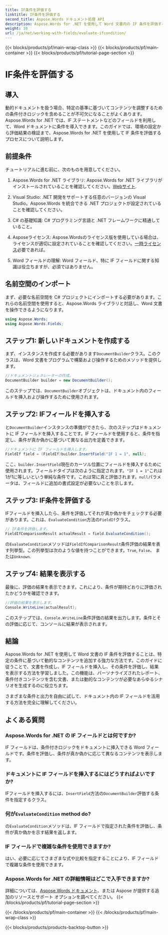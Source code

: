 ```yaml
---
title: IF条件を評価する
linktitle: IF条件を評価する
second_title: Aspose.Words ドキュメント処理 API
description: Aspose.Words for .NET を使用して Word 文書内の IF 条件を評価する方法を学習します。このステップ バイ ステップ ガイドでは、挿入、評価、および結果の表示について説明します。
weight: 10
url: /ja/net/working-with-fields/evaluate-ifcondition/
---
```


{{< blocks/products/pf/main-wrap-class >}}
{{< blocks/products/pf/main-container >}}
{{< blocks/products/pf/tutorial-page-section >}}

# IF条件を評価する

## 導入

動的ドキュメントを扱う場合、特定の基準に基づいてコンテンツを調整するための条件付きロジックを含めることが不可欠になることがよくあります。Aspose.Words for .NET では、IF ステートメントなどのフィールドを利用して、Word ドキュメントに条件を導入できます。このガイドでは、環境の設定から評価結果の検証まで、Aspose.Words for .NET を使用して IF 条件を評価するプロセスについて説明します。

## 前提条件

チュートリアルに進む前に、次のものを用意してください。

1.  Aspose.Words for .NET ライブラリ: Aspose.Words for .NET ライブラリがインストールされていることを確認してください。[Webサイト](https://releases.aspose.com/words/net/).

2. Visual Studio: .NET 開発をサポートする任意のバージョンの Visual Studio。Aspose.Words を統合できる .NET プロジェクトが設定されていることを確認してください。

3. C# の基礎知識: C# プログラミング言語と .NET フレームワークに精通していること。

4.  Asposeライセンス: Aspose.Wordsのライセンス版を使用している場合は、ライセンスが適切に設定されていることを確認してください。[一時ライセンス](https://purchase.aspose.com/temporary-license/)必要であれば。

5. Word フィールドの理解: Word フィールド、特に IF フィールドに関する知識は役立ちますが、必須ではありません。

## 名前空間のインポート

まず、必要な名前空間を C# プロジェクトにインポートする必要があります。これらの名前空間を使用すると、Aspose.Words ライブラリと対話し、Word 文書を操作できるようになります。

```csharp
using Aspose.Words;
using Aspose.Words.Fields;
```

## ステップ1: 新しいドキュメントを作成する

まず、インスタンスを作成する必要があります`DocumentBuilder`クラス。このクラスは、Word 文書をプログラムで構築および操作するためのメソッドを提供します。

```csharp
//ドキュメントジェネレーターの作成。
DocumentBuilder builder = new DocumentBuilder();
```

このステップでは、`DocumentBuilder`オブジェクトは、ドキュメント内のフィールドを挿入および操作するために使用されます。

## ステップ2: IFフィールドを挿入する

と`DocumentBuilder`インスタンスの準備ができたら、次のステップはドキュメントに IF フィールドを挿入することです。IF フィールドを使用すると、条件を指定し、条件が真か偽かに基づいて異なる出力を定義できます。

```csharp
//ドキュメントに IF フィールドを挿入します。
FieldIf field = (FieldIf)builder.InsertField("IF 1 = 1", null);
```

ここ、`builder.InsertField`現在のカーソル位置にフィールドを挿入するために使用されます。フィールドタイプは次のように指定されます。`"IF 1 = 1"`これは1が1に等しいという単純な条件です。これは常に真と評価されます。`null`パラメータは、フィールドに追加の書式設定が必要ないことを示します。

## ステップ3: IF条件を評価する

IFフィールドを挿入したら、条件を評価してそれが真か偽かをチェックする必要があります。これは、`EvaluateCondition`方法の`FieldIf`クラス。

```csharp
// IF条件を評価します。
FieldIfComparisonResult actualResult = field.EvaluateCondition();
```

の`EvaluateCondition`メソッドは`FieldIfComparisonResult`条件評価の結果を表す列挙型。この列挙型は次のような値を持つことができます。`True`, `False`、 または`Unknown`.

## ステップ4: 結果を表示する

最後に、評価の結果を表示できます。これにより、条件が期待どおりに評価されたかどうかを確認できます。

```csharp
//評価の結果を表示します。
Console.WriteLine(actualResult);
```

このステップでは、`Console.WriteLine`条件評価の結果を出力します。条件とその評価に応じて、コンソールに結果が表示されます。

## 結論

Aspose.Words for .NET を使用して Word 文書の IF 条件を評価することは、特定の条件に基づいて動的なコンテンツを追加する強力な方法です。このガイドに従うことで、文書を作成し、IF フィールドを挿入し、その条件を評価し、結果を表示する方法を学習しました。この機能は、パーソナライズされたレポート、条件付きコンテンツを含む文書、または動的なコンテンツが必要なあらゆるシナリオを生成するのに役立ちます。

さまざまな条件と出力を自由に試して、ドキュメント内の IF フィールドを活用する方法を完全に理解してください。

## よくある質問

### Aspose.Words for .NET の IF フィールドとは何ですか?
IF フィールドは、条件付きロジックをドキュメントに挿入できる Word フィールドです。条件を評価し、条件が真か偽かに応じて異なるコンテンツを表示します。

### ドキュメントに IF フィールドを挿入するにはどうすればよいですか?
 IFフィールドを挿入するには、`InsertField`方法の`DocumentBuilder`評価する条件を指定するクラス。

### 何が`EvaluateCondition` method do?
の`EvaluateCondition`メソッドは、IF フィールドで指定された条件を評価し、条件が真か偽かを示す結果を返します。

### IF フィールドで複雑な条件を使用できますか?
はい、必要に応じてさまざまな式や比較を指定することにより、IF フィールドで複雑な条件を使用できます。

### Aspose.Words for .NET の詳細情報はどこで入手できますか?
詳細については、[Aspose.Words ドキュメント](https://reference.aspose.com/words/net/)、または Aspose が提供する追加のリソースとサポート オプションを調べてください。
{{< /blocks/products/pf/tutorial-page-section >}}

{{< /blocks/products/pf/main-container >}}
{{< /blocks/products/pf/main-wrap-class >}}

{{< blocks/products/products-backtop-button >}}
